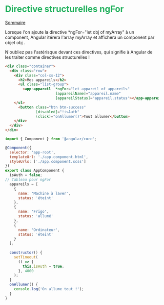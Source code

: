# <div style="color: #26B260">**Directive structurelles ngFor**</div>

[Sommaire](./00-Sommaire.md)

Lorsque l'on ajoute la directive  *ngFor="let obj of myArray"  à un component, Angular itérera l'array  myArray  et affichera un component par objet  obj .

N'oubliez pas l'astérisque devant ces directives, qui signifie à Angular de les traiter comme directives structurelles !

```html
<div class="container">
  <div class="row">
    <div class="col-xs-12">
      <h2>Mes appareils</h2>
      <ul class="list-group">
        <app-appareil  *ngFor="let appareil of appareils"
                       [appareilName]="appareil.name"
                       [appareilStatus]="appareil.status"></app-appareil>
    </ul>
      <button class="btn btn-success"
              [disabled]="!isAuth"
              (click)="onAllumer()">Tout allumer</button>
    </div>
  </div>
</div>
```

```javascript
import { Component } from '@angular/core';

@Component({
  selector: 'app-root',
  templateUrl: './app.component.html',
  styleUrls: ['./app.component.scss']
})
export class AppComponent {
  isAuth = false;
// Tableau pour ngFor
  appareils = [
    {
      name: 'Machine à laver',
      status: 'éteint'
    },
    {
      name: 'Frigo',
      status: 'allumé'
    },
    {
      name: 'Ordinateur',
      status: 'éteint'
    }
  ];
  
  constructor() {
    setTimeout(
      () => {
        this.isAuth = true;
      }, 4000
    );
  }
  onAllumer() {
    console.log('On allume tout !');
  }
}

```

